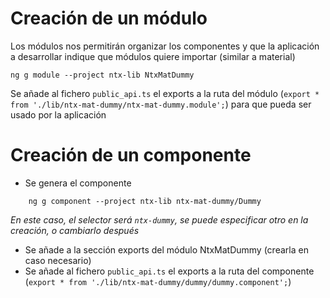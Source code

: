 # Creación de un módulo

Los módulos nos permitirán organizar los componentes y que la aplicación a desarrollar indique que módulos quiere importar (similar a material)

    ng g module --project ntx-lib NtxMatDummy

Se añade al fichero `public_api.ts` el exports a la ruta del módulo (`export * from './lib/ntx-mat-dummy/ntx-mat-dummy.module';`) para que pueda ser usado por la aplicación

# Creación de un componente

* Se genera el componente
```
    ng g component --project ntx-lib ntx-mat-dummy/Dummy
```
_En este caso, el selector será `ntx-dummy`, se puede especificar otro en la creación, o cambiarlo después_
* Se añade a la sección exports del módulo NtxMatDummy (crearla en caso necesario)
* Se añade al fichero `public_api.ts` el exports a la ruta del componente (`export * from './lib/ntx-mat-dummy/dummy/dummy.component';`)

